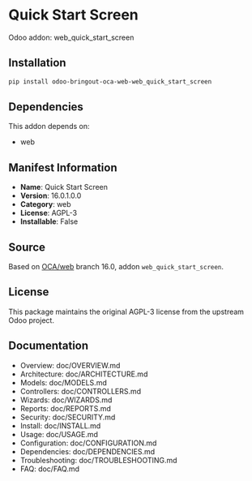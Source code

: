 # Quick Start Screen

Odoo addon: web_quick_start_screen

## Installation

```bash
pip install odoo-bringout-oca-web-web_quick_start_screen
```

## Dependencies

This addon depends on:
- web

## Manifest Information

- **Name**: Quick Start Screen
- **Version**: 16.0.1.0.0
- **Category**: web
- **License**: AGPL-3
- **Installable**: False

## Source

Based on [OCA/web](https://github.com/OCA/web) branch 16.0, addon `web_quick_start_screen`.

## License

This package maintains the original AGPL-3 license from the upstream Odoo project.

## Documentation

- Overview: doc/OVERVIEW.md
- Architecture: doc/ARCHITECTURE.md
- Models: doc/MODELS.md
- Controllers: doc/CONTROLLERS.md
- Wizards: doc/WIZARDS.md
- Reports: doc/REPORTS.md
- Security: doc/SECURITY.md
- Install: doc/INSTALL.md
- Usage: doc/USAGE.md
- Configuration: doc/CONFIGURATION.md
- Dependencies: doc/DEPENDENCIES.md
- Troubleshooting: doc/TROUBLESHOOTING.md
- FAQ: doc/FAQ.md
